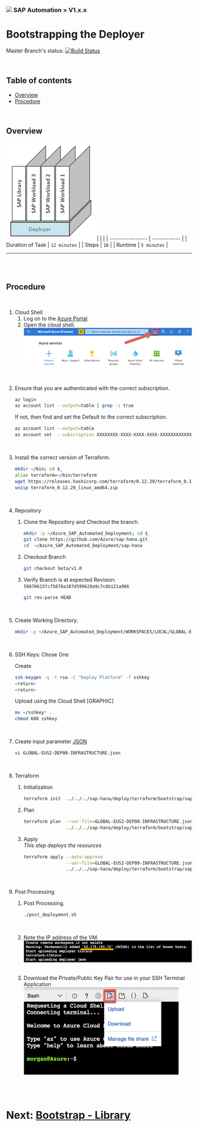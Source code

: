 ### <img src="../../../../documentation/assets/UnicornSAPBlack256x256.png" width="64px"> SAP Automation > V1.x.x <!-- omit in toc -->
# Bootstrapping the Deployer <!-- omit in toc -->

Master Branch's status: [![Build Status](https://dev.azure.com/azuresaphana/Azure-SAP-HANA/_apis/build/status/Azure.sap-hana?branchName=master&api-version=5.1-preview.1)](https://dev.azure.com/azuresaphana/Azure-SAP-HANA/_build/latest?definitionId=6&branchName=master)

<br/>

## Table of contents <!-- omit in toc -->

- [Overview](#overview)
- [Procedure](#procedure)

<br/>

## Overview

![Block2](assets/Block2.png)
|                  |              |
| ---------------- | ------------ |
| Duration of Task | `12 minutes` |
| Steps            | `10`         |
| Runtime          | `5 minutes`  |

---

<br/><br/>

## Procedure

<br/>

1. Cloud Shell
   1. Log on to the [Azure Portal](https://portal.azure.com).
   2. Open the cloud shell.
      <br/>![Cloud Shell](assets/CloudShell1.png)

<br/>

2. Ensure that you are authenticated with the correct subscription.
    ```bash
    az login
    az account list --output=table | grep -i true
    ```

    If not, then find and set the Default to the correct subscription.

    ```bash
    az account list --output=table
    az account set  --subscription XXXXXXXX-XXXX-XXXX-XXXX-XXXXXXXXXXXX
    ```

<br/>

3. Install the correct version of Terraform.
    ```bash
    mkdir ~/bin; cd $_
    alias terraform=~/bin/terraform
    wget https://releases.hashicorp.com/terraform/0.12.29/terraform_0.12.29_linux_amd64.zip
    unzip terraform_0.12.29_linux_amd64.zip
    ```

<br/>

4. Repository
   1. Clone the Repository and Checkout the branch.
        ```bash
        mkdir -p ~/Azure_SAP_Automated_Deployment; cd $_
        git clone https://github.com/Azure/sap-hana.git
        cd  ~/Azure_SAP_Automated_Deployment/sap-hana
        ```

    2. Checkout Branch
        ```bash
        git checkout beta/v1.0
        ```

    3. Verify Branch is at expected Revision: `58676615fcf5678a187d599629a9c7c6b121a966`
        ```bash
        git rev-parse HEAD
        ```

<br/>

5. Create Working Directory.
    ```bash
    mkdir -p ~/Azure_SAP_Automated_Deployment/WORKSPACES/LOCAL/GLOBAL-EUS2-DEP00-INFRASTRUCTURE; cd $_
    ```

<br/>

6. SSH Keys: Chose One

   Create
    ```bash
    ssh-keygen -q -t rsa -C "Deploy Platform" -f sshkey
    <return>
    <return>
    ```
    
    Upload using the Cloud Shell [GRAPHIC]
    ```bash
    mv ~/sshkey* .
    chmod 600 sshkey
    ```

<br/>

7. Create input parameter [JSON](templates/GLOBAL-EUS2-DEP00-INFRASTRUCTURE.json)
    ```bash
    vi GLOBAL-EUS2-DEP00-INFRASTRUCTURE.json
    ```

<br/>

8. Terraform
    1. Initialization
       ```bash
       terraform init  ../../../sap-hana/deploy/terraform/bootstrap/sap_deployer/
       ```

    2. Plan
       ```bash
       terraform plan  --var-file=GLOBAL-EUS2-DEP00-INFRASTRUCTURE.json                    \
                       ../../../sap-hana/deploy/terraform/bootstrap/sap_deployer/
       ```

    3. Apply
       <br/>
       *This step deploys the resources*
       ```bash
       terraform apply --auto-approve                                                  \
                       --var-file=GLOBAL-EUS2-DEP00-INFRASTRUCTURE.json                    \
                       ../../../sap-hana/deploy/terraform/bootstrap/sap_deployer/
       ```

<br/>

9. Post Processing
    1. Post Processing.
       ```bash
       ./post_deployment.sh
       ```
       <br/>

    2. Note the IP address of the VM.
       <br/>![IP Address](assets/CloudShell3.png)
       <br/><br/>

    3. Download the Private/Public Key Pair for use in your SSH Terminal Application
       <br/>![Download File](assets/CloudShell2.png)
       <br/><br/><br/><br/>


# Next: [Bootstrap - Library](02-bootstrap-library.md) <!-- omit in toc -->
